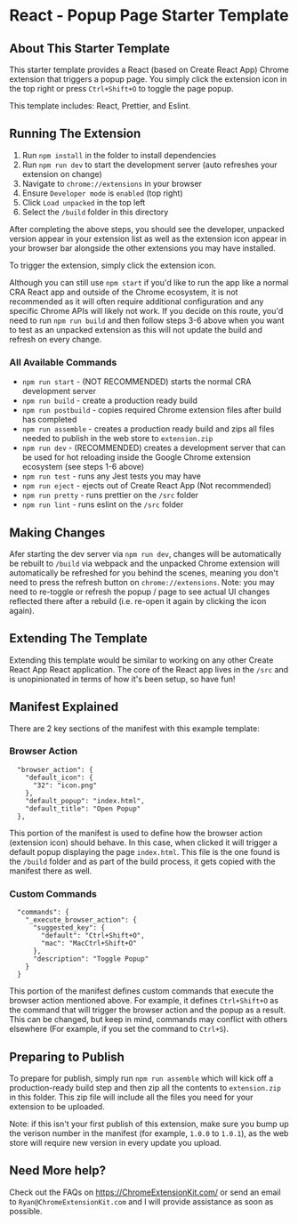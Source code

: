 # React - Popup Page Starter Template

## About This Starter Template

This starter template provides a React (based on Create React App) Chrome extension that triggers a popup page. You simply click the extension icon in the top right or press `Ctrl+Shift+O` to toggle the page popup.

This template includes: React, Prettier, and Eslint.

## Running The Extension

1. Run `npm install` in the folder to install dependencies
2. Run `npm run dev` to start the development server (auto refreshes your extension on change)
3. Navigate to `chrome://extensions` in your browser
4. Ensure `Developer mode` is `enabled` (top right)
5. Click `Load unpacked` in the top left
6. Select the `/build` folder in this directory

After completing the above steps, you should see the developer, unpacked version appear in your extension list as well as the extension icon appear in your browser bar alongside the other extensions you may have installed.

To trigger the extension, simply click the extension icon.

Although you can still use `npm start` if you'd like to run the app like a normal CRA React app and outside of the Chrome ecosystem, it is not recommended as it will often require additional configuration and any specific Chrome APIs will likely not work. If you decide on this route, you'd need to run `npm run build` and then follow steps 3-6 above when you want to test as an unpacked extension as this will not update the build and refresh on every change.

### All Available Commands

- `npm run start` - (NOT RECOMMENDED) starts the normal CRA development server
- `npm run build` - create a production ready build
- `npm run postbuild` - copies required Chrome extension files after build has completed
- `npm run assemble` - creates a production ready build and zips all files needed to publish in the web store to `extension.zip`
- `npm run dev` - (RECOMMENDED) creates a development server that can be used for hot reloading inside the Google Chrome extension ecosystem (see steps 1-6 above)
- `npm run test` - runs any Jest tests you may have
- `npm run eject` - ejects out of Create React App (Not recommended)
- `npm run pretty` - runs prettier on the `/src` folder
- `npm run lint` - runs eslint on the `/src` folder

## Making Changes

Afer starting the dev server via `npm run dev`, changes will be automatically be rebuilt to `/build` via webpack and the unpacked Chrome extension will automatically be refreshed for you behind the scenes, meaning you don't need to press the refresh button on `chrome://extensions`. Note: you may need to re-toggle or refresh the popup / page to see actual UI changes reflected there after a rebuild (i.e. re-open it again by clicking the icon again).

## Extending The Template

Extending this template would be similar to working on any other Create React App React application. The core of the React app lives in the `/src` and is unopinionated in terms of how it's been setup, so have fun!

## Manifest Explained

There are 2 key sections of the manifest with this example template:

### Browser Action

```
  "browser_action": {
    "default_icon": {
      "32": "icon.png"
    },
    "default_popup": "index.html",
    "default_title": "Open Popup"
  },
```

This portion of the manifest is used to define how the browser action (extension icon) should behave. In this case, when clicked it will trigger a default popup displaying the page `index.html`. This file is the one found is the `/build` folder and as part of the build process, it gets copied with the manifest there as well.

### Custom Commands

```
  "commands": {
    "_execute_browser_action": {
      "suggested_key": {
        "default": "Ctrl+Shift+O",
        "mac": "MacCtrl+Shift+O"
      },
      "description": "Toggle Popup"
    }
  }
```

This portion of the manifest defines custom commands that execute the browser action mentioned above. For example, it defines `Ctrl+Shift+O` as the command that will trigger the browser action and the popup as a result. This can be changed, but keep in mind, commands may conflict with others elsewhere (For example, if you set the command to `Ctrl+S`).

## Preparing to Publish

To prepare for publish, simply run `npm run assemble` which will kick off a production-ready build step and then zip all the contents to `extension.zip` in this folder. This zip file will include all the files you need for your extension to be uploaded.

Note: if this isn't your first publish of this extension, make sure you bump up the verison number in the manifest (for example, `1.0.0` to `1.0.1`), as the web store will require new version in every update you upload.

## Need More help?

Check out the FAQs on https://ChromeExtensionKit.com/ or send an email to `Ryan@ChromeExtensionKit.com` and I will provide assistance as soon as possible.
